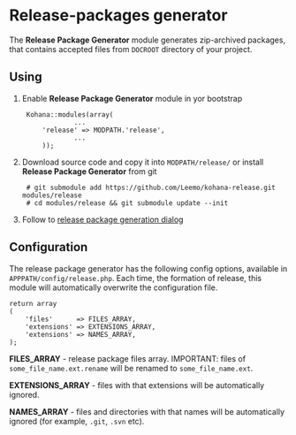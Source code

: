 Release-packages generator
==========================

The **Release Package Generator** module generates zip-archived packages, that contains accepted files from `DOCROOT` directory of your project.

Using
-----

1. Enable **Release Package Generator** module in yor bootstrap

		Kohana::modules(array(
					...
			'release' => MODPATH.'release',
					...
			));

2. Download source code and copy it into `MODPATH/release/` or install **Release Package Generator** from git

		# git submodule add https://github.com/Leemo/kohana-release.git modules/release
		# cd modules/release && git submodule update --init


3. Follow to [release package generation dialog](../../release)

Configuration
-------------

The release package generator has the following config options, available in `APPPATH/config/release.php`. Each time, the formation of release, this module will automatically overwrite the configuration file.

	return array
	(
		'files'      => FILES_ARRAY,
		'extensions' => EXTENSIONS_ARRAY,
		'extensions' => NAMES_ARRAY,
	);

**FILES_ARRAY** - release package files array. IMPORTANT: files of `some_file_name.ext.rename` will be renamed to `some_file_name.ext`.

**EXTENSIONS_ARRAY** - files with that extensions will be automatically ignored.

**NAMES_ARRAY** - files and directories with that names will be automatically ignored (for example, `.git`, `.svn` etc).